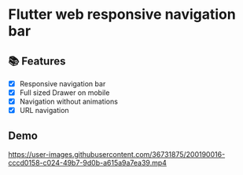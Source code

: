 # Flutter web responsive navigation bar

## 📚 Features
- [x] Responsive navigation bar
- [x] Full sized Drawer on mobile
- [x] Navigation without animations
- [x] URL navigation

## Demo

https://user-images.githubusercontent.com/36731875/200190016-cccd0158-c024-49b7-9d0b-a615a9a7ea39.mp4

